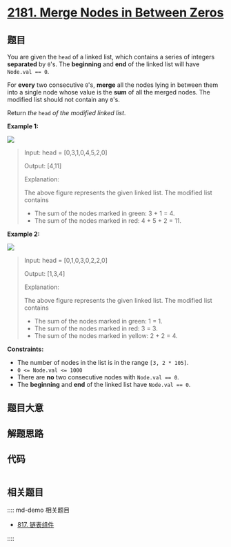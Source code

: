 # [2181. Merge Nodes in Between Zeros](https://leetcode.com/problems/merge-nodes-in-between-zeros/)

## 题目

You are given the `head` of a linked list, which contains a series of integers
**separated** by `0`'s. The **beginning** and **end** of the linked list will
have `Node.val == 0`.

For **every** two consecutive `0`'s, **merge** all the nodes lying in between
them into a single node whose value is the **sum** of all the merged nodes.
The modified list should not contain any `0`'s.

Return _the_ `head` _of the modified linked list_.



**Example 1:**

![](https://assets.leetcode.com/uploads/2022/02/02/ex1-1.png)

> Input: head = [0,3,1,0,4,5,2,0]
> 
> Output: [4,11]
> 
> Explanation: 
> 
> The above figure represents the given linked list. The modified list contains
> - The sum of the nodes marked in green: 3 + 1 = 4.
> - The sum of the nodes marked in red: 4 + 5 + 2 = 11.

**Example 2:**

![](https://assets.leetcode.com/uploads/2022/02/02/ex2-1.png)

> Input: head = [0,1,0,3,0,2,2,0]
> 
> Output: [1,3,4]
> 
> Explanation: 
> 
> The above figure represents the given linked list. The modified list contains
> - The sum of the nodes marked in green: 1 = 1.
> - The sum of the nodes marked in red: 3 = 3.
> - The sum of the nodes marked in yellow: 2 + 2 = 4.

**Constraints:**

  * The number of nodes in the list is in the range `[3, 2 * 105]`.
  * `0 <= Node.val <= 1000`
  * There are **no** two consecutive nodes with `Node.val == 0`.
  * The **beginning** and **end** of the linked list have `Node.val == 0`.


## 题目大意

## 解题思路

## 代码

```javascript

```

## 相关题目

:::: md-demo 相关题目
- [817. 链表组件](https://leetcode.com/problems/linked-list-components)

::::
